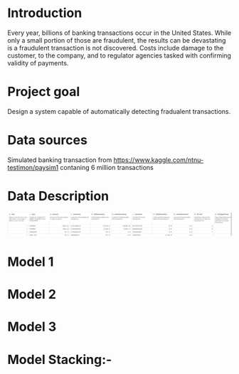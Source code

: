 # Introduction
  Every year, billions of banking transactions occur in the United States. While only a small portion of those are fraudulent, the results can be devastating is a fraudulent transaction is not discovered. Costs include damage to the customer, to the company, and to regulator agencies tasked with confirming validity of payments.

# Project goal
  Design a system capable of automatically detecting fradualent transactions.

# Data sources
  Simulated banking transaction from https://www.kaggle.com/ntnu-testimon/paysim1 contaning 6 million transactions
  
# Data Description
![alt text](data_description.JPG "rcf_datahead")
 
# Model 1

# Model 2

# Model 3

# Model Stacking:-
